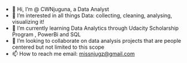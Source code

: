 - 👋 Hi, I’m @ CWNjuguna, a Data Analyst
- 👀 I’m interested in all things Data: collecting, cleaning, analysing, visualizing it!
- 🌱 I’m currently learning Data Analytics through Udacity Scholarship Program , PowerBi and SQL
- 💞️ I’m looking to collaborate on data analysis projects that are people centered but not limited to this scope
- 📫 How to reach me email: missnjugz@gmail.com 

<!---
CWNjuguna/CWNjuguna is a ✨ special ✨ repository because its `README.md` (this file) appears on your GitHub profile.
You can click the Preview link to take a look at your changes.
--->
